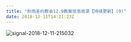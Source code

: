 ```yaml
---
title: "秋雨圣约教会12.9教案信息收录【持续更新】(9)"
date: 2018-12-11T14:21:23Z
---
```


![signal-2018-12-11-215032](https://user-images.githubusercontent.com/37917810/49806586-0fafcf00-fd93-11e8-9079-6201ac20054e.jpeg)
